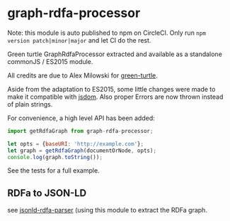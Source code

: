 # graph-rdfa-processor

Note: this module is auto published to npm on CircleCI. Only run `npm version
patch|minor|major` and let CI do the rest.

Green turtle GraphRdfaProcessor extracted and available as a
standalone commonJS / ES2015 module.

All credits are due to Alex Milowski for
[green-turtle](https://github.com/alexmilowski/green-turtle).

Aside from the adaptation to ES2015, some little changes were made to
make it compatible with [jsdom](https://github.com/tmpvar/jsdom). Also
proper Errors are now thrown instead of plain strings.

For convenience, a high level API has been added:

```js
import getRdfaGraph from graph-rdfa-processor;

let opts = {baseURI: 'http://example.com'};
let graph = getRdfaGraph(documentOrNode, opts);
console.log(graph.toString());
```

See the tests for a full example.

## RDFa to JSON-LD

see
[jsonld-rdfa-parser](https://github.com/science-periodicals/jsonld-rdfa-parser)
(using this module to extract the RDFa graph.

